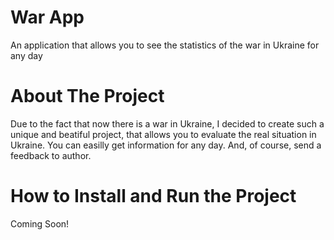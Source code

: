 # War App

An application that allows you to see the statistics of the war in Ukraine for any day

# About The Project

Due to the fact that now there is a war in Ukraine, I decided to create such a unique and beatiful project, that allows you to evaluate the real situation in Ukraine. You can easilly get information for any day. And, of course, send a feedback to author.

# How to Install and Run the Project

Coming Soon!
